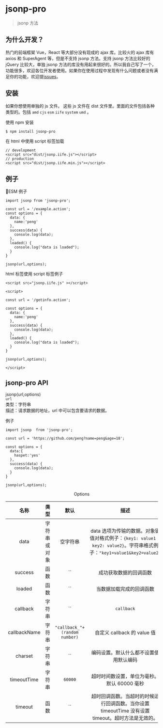 # jsonp-pro

> jsonp 方法

## 为什么开发？

热门的前端框架 Vue，React 等大部分没有现成的 ajax 库。比较火的 ajax 库有 axios 和 SuperAgent 等，但是不支持 jsonp 方法。支持 jsonp 方法比较好的 jQuery 比较大，单独 jsonp 方法的库没有用起来很好的。所以我自己写了一个，功能很多，欢迎各位开发者使用。如果你在使用过程中发现有什么问题或者没有满足你的功能，欢迎提[issues](https://github.com/peng/jsonp-pro/issues)。

## 安装

如果你想使用单独的 js 文件。 这些 js 文件在 dist 文件里。里面的文件包括各种类型的。包括 `amd` `cjs` `esm` `iife` `system` `umd` 。

使用 npm 安装

```
$ npm install jsonp-pro
```

在 html 中使用 script 标签加载

```
// development
<script src="dist/jsonp.iife.js"></script>
// production
<script src="dist/jsonp.iife.min.js"></script>
```

## 例子
ESM 例子

```
import jsonp from 'jsonp-pro';

const url = '/example.action';
const options = {
  data: {
    name:'peng'
  },
  success(data) {
    console.log(data);
  },
  loaded() {
    console.log("data is loaded");
  }
}

jsonp(url,options);
```

html 标签使用 script 标签例子

```
<script src="jsonp.iife.js" ></script>

<script>

const url = '/getinfo.action';

const options = {
  data: {
    name:'peng'
  },
  success(data) {
    console.log(data);
  },
  loaded() {
    console.log("data is loaded");
  }
}

jsonp(url,options);

</script>
```

## jsonp-pro API

jsonp(url,options)  
`url`  
类型：字符串  
描述：请求数据的地址，url 中可以包含要请求的数据。

例子

```
import jsonp  from 'jsonp-pro';

const url = 'https://github.com/peng?name=peng&age=18';

const options = {
  data:{
    haspet:'yes'
  },
  success(data) {
    console.log(data);
  }
}

jsonp(url,options);
```

<center>Options</center>

|     名称     |     类型     |                                                  默认                                                  |                                                          描述                                                           |
| :----------: | :----------: | :----------------------------------------------------------------------------------------------------: | :---------------------------------------------------------------------------------------------------------------------: |
|     data     | 字符串或对象 |                                                空字符串                                                | data 选项为传输的数据。对象键值对格式例子：`{key1: value1 , key2: value2}`。字符串格式例子：`"key1=value1&key2=value2"` |
|   success    |     函数     |                                      `` | 成功获取数据的回调函数                                       |
|    loaded    |     函数     |                                     `` | 当数据加载完成的回调函数                                      |
|   callback   |    字符串    |                              `` | `callback` | 自定义 callback 的 key 值                               |
| callbackName |    字符串    |                                     `"callback_"+(random number)`                                      |                                               自定义 callback 的 value 值                                               |
|   charset    |    字符串    |                              `` | 编码设置。默认什么都不设置使用默认编码                               |
| timeoutTime  |    字符串    |                                                `60000`                                                 |                                       超时时间数设置，单位为毫秒。默认 60000 毫秒                                       |
|   timeout    |     函数     | `` | 超时回调函数。当超时的时候运行回调函数。当你设置 timeoutTime 没有设置 timeout。超时方法是无效的。 |

